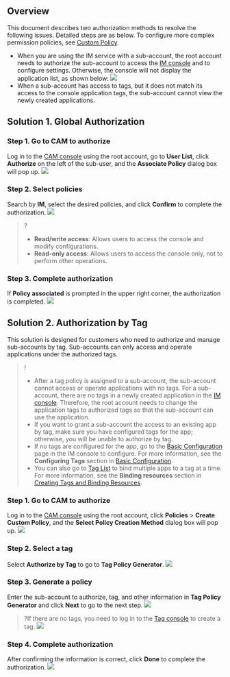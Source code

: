 ## Overview
This document describes two authorization methods to resolve the following issues. Detailed steps are as below. To configure more complex permission policies, see [Custom Policy](https://intl.cloud.tencent.com/document/product/1047/38088).
- When you are using the IM service with a sub-account, the root account needs to authorize the sub-account to access the [IM console](https://console.cloud.tencent.com/im) and to configure settings. Otherwise, the console will not display the application list, as shown below:
![](https://main.qcloudimg.com/raw/0a28018859d63fc6822457021fc1e023.png)
- When a sub-account has access to tags, but it does not match its access to the console application tags, the sub-account cannot view the newly created applications.


## Solution 1. Global Authorization
### Step 1. Go to CAM to authorize
Log in to the [CAM console](https://console.cloud.tencent.com/cam) using the root account, go to **User List**, click **Authorize** on the left of the sub-user, and the **Associate Policy** dialog box will pop up.
![](https://main.qcloudimg.com/raw/9a87638c3298b3e50307e82186eb17ea.png) 

### Step 2. Select policies
Search by **IM**, select the desired policies, and click **Confirm** to complete the authorization.
![](https://main.qcloudimg.com/raw/9a4b20af40d5800db94c058f6a492175.png)

>?
>- **Read/write access**: Allows users to access the console and modify configurations.
>- **Read-only access**: Allows users to access the console only, not to perform other operations.
### Step 3. Complete authorization
If **Policy associated** is prompted in the upper right corner, the authorization is completed.
![](https://main.qcloudimg.com/raw/7c2812137b4afc10dcf3de7072a90761.png)


## Solution 2. Authorization by Tag
This solution is designed for customers who need to authorize and manage sub-accounts by tag. Sub-accounts can only access and operate applications under the authorized tags.
>!
>- After a tag policy is assigned to a sub-account, the sub-account cannot access or operate applications with no tags. For a sub-account, there are no tags in a newly created application in the [IM console](https://console.cloud.tencent.com/im). Therefore, the root account needs to change the application tags to authorized tags so that the sub-account can use the application.
>- If you want to grant a sub-account the access to an existing app by tag, make sure you have configured tags for the app; otherwise, you will be unable to authorize by tag.
>- If no tags are configured for the app, go to the [Basic Configuration](https://console.intl.cloud.tencent.com/im/detail) page in the IM console to configure. For more information, see the **Configuring Tags** section in [Basic Configuration](https://intl.cloud.tencent.com/document/product/1047/34540). 
>- You can also go to [Tag List](https://console.cloud.tencent.com/tag/taglist) to bind multiple apps to a tag at a time. For more information, see the **Binding resources** section in [Creating Tags and Binding Resources](https://intl.cloud.tencent.com/document/product/651/41575).

### Step 1. Go to CAM to authorize
Log in to the [CAM console](https://console.cloud.tencent.com/cam) using the root account, click **Policies** > **Create Custom Policy**, and the **Select Policy Creation Method** dialog box will pop up.
![](https://main.qcloudimg.com/raw/289a2def35370b7511625b37f3e798b3.png)

### Step 2. Select a tag
Select **Authorize by Tag** to go to **Tag Policy Generator**.
![](https://main.qcloudimg.com/raw/02098a1da180deae9c810b97cb0c453c.png)

### Step 3. Generate a policy
Enter the sub-account to authorize, tag, and other information in **Tag Policy Generator** and click **Next** to go to the next step.
![](https://main.qcloudimg.com/raw/e590a9843e852bf9eca22bfc95ffbc13.png)

>?If there are no tags, you need to log in to the [Tag console](https://console.cloud.tencent.com/tag/taglist) to create a tag.
>![](https://main.qcloudimg.com/raw/e6d0aeb3a04b9281627805f0cde3d052.png)

### Step 4. Complete authorization
After confirming the information is correct, click **Done** to complete the authorization.
![](https://main.qcloudimg.com/raw/3c9e2624f334f9c9820402f579381ae6.png)
